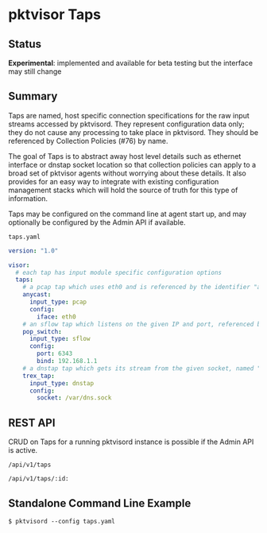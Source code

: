 # pktvisor Taps

## Status
**Experimental**: implemented and available for beta testing but the interface may still change

## Summary

Taps are named, host specific connection specifications for the raw input streams accessed by pktvisord. They represent
configuration data only; they do not cause any processing to take place in pktvisord. They should be referenced by
Collection Policies (#76) by name.

The goal of Taps is to abstract away host level details such as ethernet interface or dnstap socket location so that
collection policies can apply to a broad set of pktvisor agents without worrying about these details. It also provides
for an easy way to integrate with existing configuration management stacks which will hold the source of truth for this
type of information.

Taps may be configured on the command line at agent start up, and may optionally be configured by the Admin API if
available.

`taps.yaml`

```yaml
version: "1.0"

visor:
  # each tap has input module specific configuration options
  taps:
    # a pcap tap which uses eth0 and is referenced by the identifier "anycast"
    anycast:
      input_type: pcap
      config:
        iface: eth0
    # an sflow tap which listens on the given IP and port, referenced by the identifier "pop_switch"
    pop_switch:
      input_type: sflow
      config:
        port: 6343
        bind: 192.168.1.1
    # a dnstap tap which gets its stream from the given socket, named "trex_tap"
    trex_tap:
      input_type: dnstap
      config:
        socket: /var/dns.sock
```

## REST API

CRUD on Taps for a running pktvisord instance is possible if the Admin API is active.

`/api/v1/taps`

`/api/v1/taps/:id:`

## Standalone Command Line Example

```shell
$ pktvisord --config taps.yaml
```
